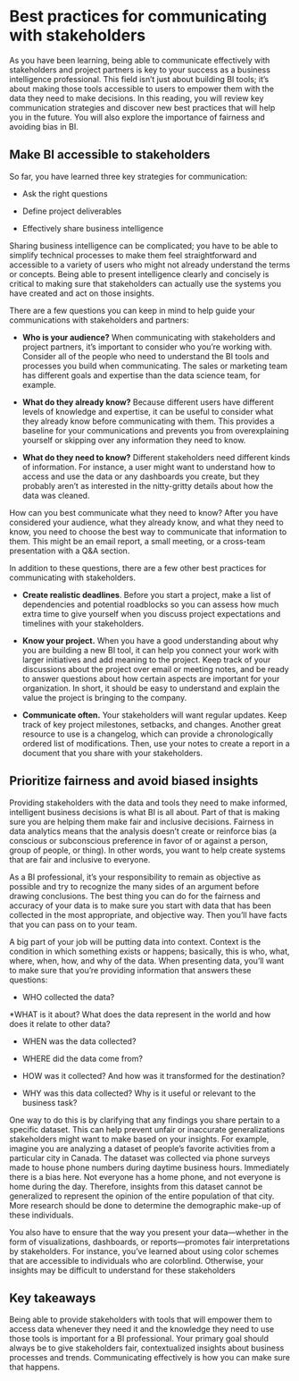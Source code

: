 # Best practices for communicating with stakeholders
As you have been learning, being able to communicate effectively with stakeholders and project partners is key to your success as a business intelligence professional. This field isn’t just about building BI tools; it’s about making those tools accessible to users to empower them with the data they need to make decisions. In this reading, you will review key communication strategies and discover new best practices that will help you in the future. You will also explore the importance of fairness and avoiding bias in BI. 

## Make BI accessible to stakeholders
So far, you have learned three key strategies for communication: 

* Ask the right questions 

* Define project deliverables

* Effectively share business intelligence

Sharing business intelligence can be complicated; you have to be able to simplify technical processes to make them feel straightforward and accessible to a variety of users who might not already understand the terms or concepts. Being able to present intelligence clearly and concisely is critical to making sure that stakeholders can actually use the systems you have created and act on those insights.

There are a few questions you can keep in mind to help guide your communications with stakeholders and partners:   

* **Who is your audience?** When communicating with stakeholders and project partners, it’s important to consider who you’re working with. Consider all of the people who need to understand the BI tools and processes you build when communicating. The sales or marketing team has different goals and expertise than the data science team, for example. 

* **What do they already know?** Because different users have different levels of knowledge and expertise, it can be useful to consider what they already know before communicating with them. This provides a baseline for your communications and prevents you from overexplaining yourself or skipping over any information they need to know.

* **What do they need to know?** Different stakeholders need different kinds of information. For instance, a user might want to understand how to access and use the data or any dashboards you create, but they probably aren’t as interested in the nitty-gritty details about how the data was cleaned. 

How can you best communicate what they need to know? After you have considered your audience, what they already know, and what they need to know, you need to choose the best way to communicate that information to them. This might be an email report, a small meeting, or a cross-team presentation with a Q&A section. 

In addition to these questions, there are a few other best practices for communicating with stakeholders. 

* **Create realistic deadlines**. Before you start a project, make a list of dependencies and potential roadblocks so you can assess how much extra time to give yourself when you discuss project expectations and timelines with your stakeholders.

* **Know your project.** When you have a good understanding about why you are building a new BI tool, it can help you connect your work with larger initiatives and add meaning to the project. Keep track of your discussions about the project over email or meeting notes, and be ready to answer questions about how certain aspects are important for your organization. In short, it should be easy to understand and explain the value the project is bringing to the company. 

* **Communicate often.** Your stakeholders will want regular updates. Keep track of key project milestones, setbacks, and changes. Another great resource to use is a changelog, which can provide a chronologically ordered list of modifications. Then, use your notes to create a report in a document that you share with your stakeholders. 

## Prioritize fairness and avoid biased insights
Providing stakeholders with the data and tools they need to make informed, intelligent business decisions is what BI is all about. Part of that is making sure you are helping them make fair and inclusive decisions. Fairness in data analytics means that the analysis doesn’t create or reinforce bias (a conscious or subconscious preference in favor of or against a person, group of people, or thing). In other words, you want to help create systems that are fair and inclusive to everyone. 

As a BI professional, it’s your responsibility to remain as objective as possible and try to recognize the many sides of an argument before drawing conclusions. The best thing you can do for the fairness and accuracy of your data is to make sure you start with data that has been collected in the most appropriate, and objective way. Then you’ll have facts that you can pass on to your team.

A big part of your job will be putting data into context. Context is the condition in which something exists or happens; basically, this is who, what, where, when, how, and why of the data. When presenting data, you’ll want to make sure that you’re providing information that answers these questions:

* WHO collected the data?

 *WHAT is it about? What does the data represent in the world and how does it relate to other data? 

* WHEN was the data collected? 

* WHERE did the data come from?

* HOW was it collected? And how was it transformed for the destination? 

* WHY was this data collected? Why is it useful or relevant to the business task?

One way to do this is by clarifying that any findings you share pertain to a specific dataset. This can help prevent unfair or inaccurate generalizations stakeholders might want to make based on your insights. For example, imagine you are analyzing a dataset of people’s favorite activities from a particular city in Canada. The dataset was collected via phone surveys made to house phone numbers during daytime business hours. Immediately there is a bias here. Not everyone has a home phone, and not everyone is home during the day. Therefore, insights from this dataset cannot be generalized to represent the opinion of the entire population of that city. More research should be done to determine the demographic make-up of these individuals.

You also have to ensure that the way you present your data—whether in the form of visualizations, dashboards, or reports—promotes fair interpretations by stakeholders. For instance, you’ve learned about using color schemes that are accessible to individuals who are colorblind. Otherwise, your insights may be difficult to understand for these stakeholders

## Key takeaways
Being able to provide stakeholders with tools that will empower them to access data whenever they need it and the knowledge they need to use those tools is important for a BI professional. Your primary goal should always be to give stakeholders fair, contextualized insights about business processes and trends. Communicating effectively is how you can make sure that happens. 
